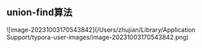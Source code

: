 ## union-find算法


![image-20231003170543842](/Users/zhujian/Library/Application Support/typora-user-images/image-20231003170543842.png)